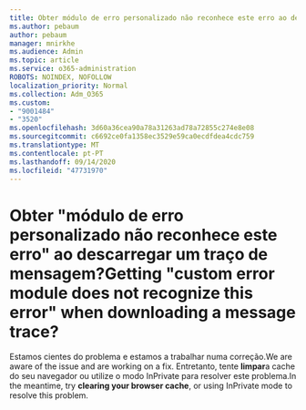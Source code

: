 ```yaml
---
title: Obter módulo de erro personalizado não reconhece este erro ao descarregar um traço de mensagem?
ms.author: pebaum
author: pebaum
manager: mnirkhe
ms.audience: Admin
ms.topic: article
ms.service: o365-administration
ROBOTS: NOINDEX, NOFOLLOW
localization_priority: Normal
ms.collection: Adm_O365
ms.custom:
- "9001484"
- "3520"
ms.openlocfilehash: 3d60a36cea90a78a31263ad78a72855c274e8e08
ms.sourcegitcommit: c6692ce0fa1358ec3529e59ca0ecdfdea4cdc759
ms.translationtype: MT
ms.contentlocale: pt-PT
ms.lasthandoff: 09/14/2020
ms.locfileid: "47731970"
---
```

# <a name="getting-custom-error-module-does-not-recognize-this-error-when-downloading-a-message-trace"></a><span data-ttu-id="1a891-102">Obter "módulo de erro personalizado não reconhece este erro" ao descarregar um traço de mensagem?</span><span class="sxs-lookup"><span data-stu-id="1a891-102">Getting "custom error module does not recognize this error" when downloading a message trace?</span></span>

<span data-ttu-id="1a891-103">Estamos cientes do problema e estamos a trabalhar numa correção.</span><span class="sxs-lookup"><span data-stu-id="1a891-103">We are aware of the issue and are working on a fix.</span></span>  <span data-ttu-id="1a891-104">Entretanto, tente **limpar**a cache do seu navegador ou utilize o modo InPrivate para resolver este problema.</span><span class="sxs-lookup"><span data-stu-id="1a891-104">In the meantime, try **clearing your browser cache**, or using InPrivate mode to resolve this problem.</span></span>